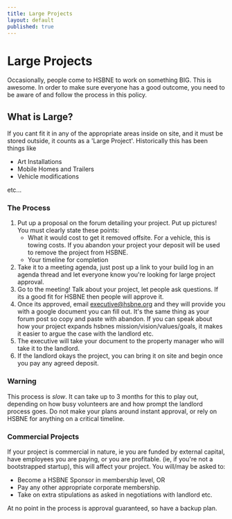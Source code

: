 ```yaml
---
title: Large Projects
layout: default
published: true
---
```


# Large Projects

Occasionally, people come to HSBNE to work on something BIG. This is awesome. 
In order to make sure everyone has a good outcome, you need to be aware of 
and follow the process in this policy.

## What is Large?

If you cant fit it in any of the appropriate areas inside on site, and it must
be stored outside, it counts as a 'Large Project'. Historically this has been things like

* Art Installations
* Mobile Homes and Trailers
* Vehicle modifications

etc...

### The Process

1. Put up a proposal on the forum detailing your project. Put up pictures! You must
   clearly state these points:
   * What it would cost to get it removed offsite. For a vehicle, this is towing costs. If
     you abandon your project your deposit will be used to remove the project from HSBNE.
   * Your timeline for completion
2. Take it to a meeting agenda, just post up a link to your build log in an agenda thread and
   let everyone know you're looking for large project approval.
3. Go to the meeting! Talk about your project, let people ask questions. If its a good fit for
   HSBNE then people will approve it.
4. Once its approved, email executive@hsbne.org and they will provide you with a google document
   you can fill out. It's the same thing as your forum post so copy and paste with abandon. If
   you can speak about how your project expands hsbnes mission/vision/values/goals, it makes it
   easier to argue the case with the landlord etc.
5. The executive will take your document to the property manager who will take it to the landlord.
6. If the landlord okays the project, you can bring it on site and begin once you pay any agreed
   deposit.
   
### Warning

This process is _slow_. It can take up to 3 months for this to play out, depending on how busy
volunteers are and how prompt the landlord process goes. Do not make your plans around instant
approval, or rely on HSBNE for anything on a critical timeline.

### Commercial Projects

If your project is commercial in nature, ie you are funded by external capital, have employees you
are paying, or you are profitable. (ie, if you're not a bootstrapped startup), this will affect your
project. You will/may be asked to:

* Become a HSBNE Sponsor in membership level, OR
* Pay any other appropriate corporate membership.
* Take on extra stipulations as asked in negotiations with landlord etc.

At no point in the process is approval guaranteed, so have a backup plan.
